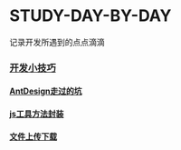 # STUDY-DAY-BY-DAY
记录开发所遇到的点点滴滴
### [开发小技巧](https://github.com/FanFanJUN/STUDY-DAY-BY-DAY/blob/master/%E7%BB%8F%E9%AA%8C%E4%B9%8B%E8%B0%88.md)
#### [AntDesign走过的坑](https://github.com/FanFanJUN/STUDY-DAY-BY-DAY/blob/master/react/AntDesign%E8%B5%B0%E8%BF%87%E7%9A%84%E5%9D%91.md)
#### [js工具方法封装](https://github.com/FanFanJUN/STUDY-DAY-BY-DAY/blob/master/react/ES6%E5%B7%A5%E5%85%B7%E6%96%B9%E6%B3%95.md)
#### [文件上传下载](https://github.com/FanFanJUN/STUDY-DAY-BY-DAY/blob/master/react/%E6%96%87%E4%BB%B6%E4%B8%8A%E4%BC%A0%E4%B8%8B%E8%BD%BD.md)
